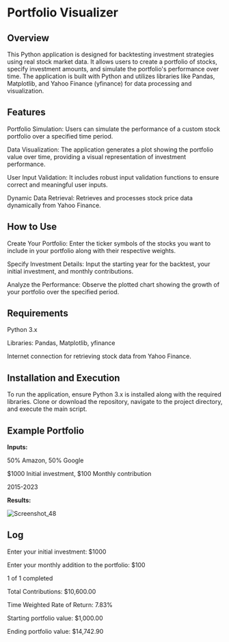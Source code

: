 # Portfolio Visualizer

## Overview
This Python application is designed for backtesting investment strategies using real stock market data. It allows users to create a portfolio of stocks, specify investment amounts, and simulate the portfolio's performance over time. The application is built with Python and utilizes libraries like Pandas, Matplotlib, and Yahoo Finance (yfinance) for data processing and visualization.

## Features
Portfolio Simulation: Users can simulate the performance of a custom stock portfolio over a specified time period.

Data Visualization: The application generates a plot showing the portfolio value over time, providing a visual representation of investment performance.

User Input Validation: It includes robust input validation functions to ensure correct and meaningful user inputs.

Dynamic Data Retrieval: Retrieves and processes stock price data dynamically from Yahoo Finance.

## How to Use
Create Your Portfolio: Enter the ticker symbols of the stocks you want to include in your portfolio along with their respective weights.

Specify Investment Details: Input the starting year for the backtest, your initial investment, and monthly contributions.

Analyze the Performance: Observe the plotted chart showing the growth of your portfolio over the specified period.

## Requirements
Python 3.x

Libraries: Pandas, Matplotlib, yfinance

Internet connection for retrieving stock data from Yahoo Finance.

## Installation and Execution
To run the application, ensure Python 3.x is installed along with the required libraries. Clone or download the repository, navigate to the project directory, and execute the main script.

## Example Portfolio

__Inputs:__

50% Amazon, 50% Google

$1000 Initial investment, $100 Monthly contribution

2015-2023

__Results:__

![Screenshot_48](https://github.com/Calculator5329/portfolio-visualizer/assets/62777822/7df0a611-f244-4684-810c-82ad7908ee2d)

## Log

Enter your initial investment: $1000

Enter your monthly addition to the portfolio: $100

1 of 1 completed

Total Contributions: $10,600.00

Time Weighted Rate of Return: 7.83%

Starting portfolio value: $1,000.00

Ending portfolio value: $14,742.90
